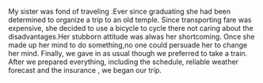 My sister was fond of traveling .Ever since graduating she had been determined to organize a trip to an old temple. Since transporting fare was expensive, she decided to use a bicycle to cycle there not caring about the disadvantages.Her stubborn attitude was alwas her shortcoming. Once she made up her mind to do something,no one could persuade her to change her mind. Finally, we gave in as usual though we preferred to take a train. After we prepared everything, including the schedule, reliable weather forecast and the insurance , we began our trip.
